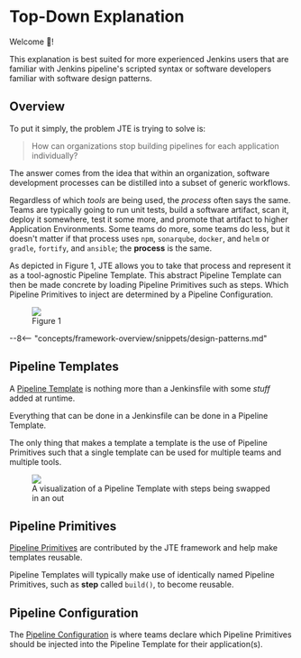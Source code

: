 # Top-Down Explanation

Welcome :wave:!

This explanation is best suited for more experienced Jenkins users that are familiar with Jenkins pipeline's scripted syntax or software developers familiar with software design patterns.

## Overview

To put it simply, the problem JTE is trying to solve is:

> How can organizations stop building pipelines for each application individually?

The answer comes from the idea that within an organization, software development processes can be distilled into a subset of generic workflows.

Regardless of which *tools* are being used, the *process* often says the same.
Teams are typically going to run unit tests, build a software artifact, scan it, deploy it somewhere, test it some more, and promote that artifact to higher Application Environments.
Some teams do more, some teams do less, but it doesn't matter if that process uses `npm`, `sonarqube`, `docker`, and `helm` or `gradle`, `fortify`, and `ansible`; the **process** is the same.

As depicted in Figure 1, JTE allows you to take that process and represent it as a tool-agnostic Pipeline Template.
This abstract Pipeline Template can then be made concrete by loading Pipeline Primitives such as steps.
Which Pipeline Primitives to inject are determined by a Pipeline Configuration.

<figure>
  <img src="../top-down-1.png"/>
  <figcaption>Figure 1</figcaption>
</figure>

--8<-- "concepts/framework-overview/snippets/design-patterns.md"

## Pipeline Templates

A [Pipeline Template](../pipeline-templates/overview.md) is nothing more than a Jenkinsfile with some *stuff* added at runtime.

Everything that can be done in a Jenkinsfile can be done in a Pipeline Template.

The only thing that makes a template a template is the use of Pipeline Primitives such that a single template can be used for multiple teams and multiple tools.

<figure>
  <img src="../jte.gif"/>
  <figcaption>A visualization of a Pipeline Template with steps being swapped in an out</figcaption>
</figure>

## Pipeline Primitives

[Pipeline Primitives](../pipeline-primitives/overview.md) are contributed by the JTE framework and help make templates reusable.

Pipeline Templates will typically make use of identically named Pipeline Primitives, such as **step** called `build()`, to become reusable.

## Pipeline Configuration

The [Pipeline Configuration](../pipeline-configuration/overview.md) is where teams declare which Pipeline Primitives should be injected into the Pipeline Template for their application(s).
